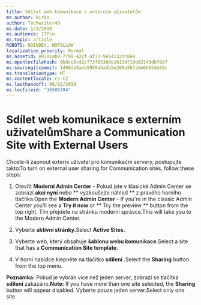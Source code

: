 ```yaml
---
title: Sdílet web komunikace s externím uživatelům
ms.author: kirks
author: Techwriter40
ms.date: 1/3/2019
ms.audience: ITPro
ms.topic: article
ROBOTS: NOINDEX, NOFOLLOW
localization_priority: Normal
ms.assetid: e0701ab9-7798-42cf-af73-9e14132dc669
ms.openlocfilehash: 0bdcc0c42cf73f6538de1613d710dd2143dbf887
ms.sourcegitcommit: 1d98db8acb9959aba3b5e308a567ade6b62da56c
ms.translationtype: MT
ms.contentlocale: cs-CZ
ms.lasthandoff: 08/22/2019
ms.locfileid: "36508704"
---
```

# <a name="share-a-communication-site-with-external-users"></a><span data-ttu-id="8963a-102">Sdílet web komunikace s externím uživatelům</span><span class="sxs-lookup"><span data-stu-id="8963a-102">Share a Communication Site with External Users</span></span>

<span data-ttu-id="8963a-103">Chcete-li zapnout externí uživatel pro komunikační servery, postupujte takto:</span><span class="sxs-lookup"><span data-stu-id="8963a-103">To turn on external user sharing for Communication sites, follow these steps:</span></span> 
  
1. <span data-ttu-id="8963a-104">Otevřít **Moderní Admin Center** - Pokud jste v klasické Admin Center se zobrazí **akci nyní** nebo \*\* vyzkoušejte náhled \*\* z pravého horního tlačítka.</span><span class="sxs-lookup"><span data-stu-id="8963a-104">Open the **Modern Admin Center** - If you're in the classic Admin Center you'll see a **Try it now** or \*\* Try the preview \*\* button from the top right.</span></span> <span data-ttu-id="8963a-105">Tím přejdete na stránku moderní správce.</span><span class="sxs-lookup"><span data-stu-id="8963a-105">This will take you to the Modern Admin Center.</span></span> 
  
2. <span data-ttu-id="8963a-106">Vyberte **aktivní stránky.**</span><span class="sxs-lookup"><span data-stu-id="8963a-106">Select **Active Sites.**</span></span>
  
3. <span data-ttu-id="8963a-107">Vyberte web, který obsahuje **šablonu webu komunikace**.</span><span class="sxs-lookup"><span data-stu-id="8963a-107">Select a site that has a **Communication Site template**.</span></span> 
  
4. <span data-ttu-id="8963a-108">V horní nabídce klepněte na tlačítko **sdílení** .</span><span class="sxs-lookup"><span data-stu-id="8963a-108">Select the **Sharing** button from the top menu.</span></span> 
  
 <span data-ttu-id="8963a-109">**Poznámka:** Pokud je vybrán více než jeden server, zobrazí se tlačítka **sdílení** zakázáno.</span><span class="sxs-lookup"><span data-stu-id="8963a-109">**Note:** If you have more than one site selected, the **Sharing** button will appear disabled.</span></span> <span data-ttu-id="8963a-110">Vyberte pouze jeden server.</span><span class="sxs-lookup"><span data-stu-id="8963a-110">Select only one site.</span></span> 
  


